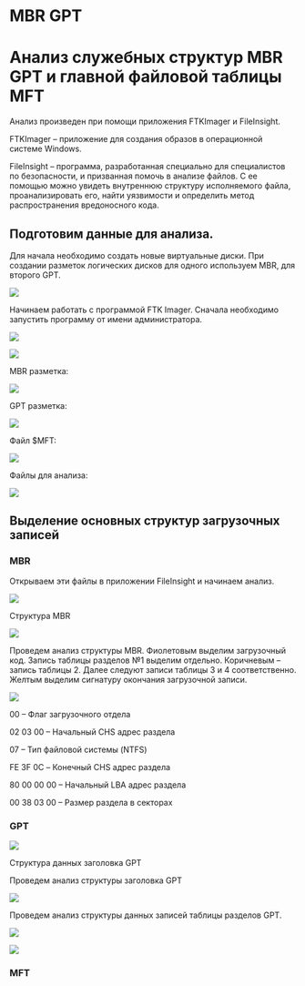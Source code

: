 # MBR GPT

# Анализ служебных структур MBR GPT и главной файловой таблицы MFT

Анализ произведен при помощи приложения FTKImager и FileInsight.

FTKImager – приложение для создания образов в операционной системе
Windows.

FileInsight – программа, разработанная специально для специалистов по
безопасности, и призванная помочь в анализе файлов. С ее помощью можно
увидеть внутреннюю структуру исполняемого файла, проанализировать его,
найти уязвимости и определить метод распространения вредоносного кода.

## Подготовим данные для анализа.

Для начала необходимо создать новые виртуальные диски. При создании
разметок логических дисков для одного используем MBR, для второго GPT.

![](images/clipboard-281437257.png)

Начинаем работать с программой FTK Imager. Сначала необходимо запустить
программу от имени администратора.

![](images/clipboard-2941943494.png)

![](images/clipboard-626177226.png)

MBR разметка:

![](images/clipboard-1708922138.png)

GPT разметка:

![](images/clipboard-2319654278.png)

Файл $MFT:

![](images/clipboard-4227436200.png)

Файлы для анализа:

![](images/clipboard-1639063410.png)

## Выделение основных структур загрузочных записей

### MBR

Открываем эти файлы в приложении FileInsight и начинаем анализ.

![](images/clipboard-4069806392.png)

Структура MBR

![](images/clipboard-2627954005.png)

Проведем анализ структуры MBR. Фиолетовым выделим загрузочный код.
Запись таблицы разделов №1 выделим отдельно. Коричневым – запись таблицы
2. Далее следуют записи таблицы 3 и 4 соответственно. Желтым выделим
сигнатуру окончания загрузочной записи.

![](images/clipboard-1453053785.png)

00 – Флаг загрузочного отдела

02 03 00 – Начальный CHS адрес раздела

07 – Тип файловой системы (NTFS)

FE 3F 0C – Конечный CHS адрес раздела

80 00 00 00 – Начальный LBA адрес раздела

00 38 03 00 – Размер раздела в секторах

### GPT

![](images/clipboard-3138033291.png)

Структура данных заголовка GPT

Проведем анализ структуры заголовка GPT

![](images/clipboard-3331972315.png)

Проведем анализ структуры данных записей таблицы разделов GPT.

![](images/clipboard-1210808128.png)

![](images/clipboard-719027615.png)

### MFT
